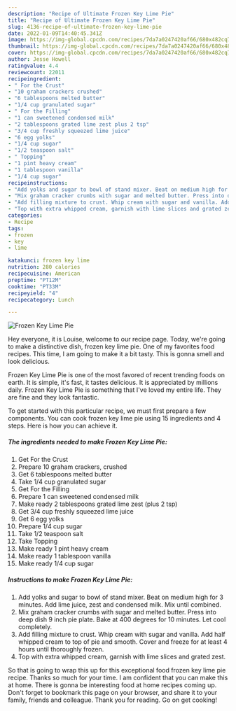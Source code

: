 ```yaml
---
description: "Recipe of Ultimate Frozen Key Lime Pie"
title: "Recipe of Ultimate Frozen Key Lime Pie"
slug: 4136-recipe-of-ultimate-frozen-key-lime-pie
date: 2022-01-09T14:40:45.341Z
image: https://img-global.cpcdn.com/recipes/7da7a0247420af66/680x482cq70/frozen-key-lime-pie-recipe-main-photo.jpg
thumbnail: https://img-global.cpcdn.com/recipes/7da7a0247420af66/680x482cq70/frozen-key-lime-pie-recipe-main-photo.jpg
cover: https://img-global.cpcdn.com/recipes/7da7a0247420af66/680x482cq70/frozen-key-lime-pie-recipe-main-photo.jpg
author: Jesse Howell
ratingvalue: 4.4
reviewcount: 22011
recipeingredient:
- " For the Crust"
- "10 graham crackers crushed"
- "6 tablespoons melted butter"
- "1/4 cup granulated sugar"
- " For the Filling"
- "1 can sweetened condensed milk"
- "2 tablespoons grated lime zest plus 2 tsp"
- "3/4 cup freshly squeezed lime juice"
- "6 egg yolks"
- "1/4 cup sugar"
- "1/2 teaspoon salt"
- " Topping"
- "1 pint heavy cream"
- "1 tablespoon vanilla"
- "1/4 cup sugar"
recipeinstructions:
- "Add yolks and sugar to bowl of stand mixer. Beat on medium high for 3 minutes. Add lime juice, zest and condensed milk. Mix until combined."
- "Mix graham cracker crumbs with sugar and melted butter. Press into deep dish 9 inch pie plate. Bake at 400 degrees for 10 minutes. Let cool completely."
- "Add filling mixture to crust. Whip cream with sugar and vanilla. Add half whipped cream to top of pie and smooth. Cover and freeze for at least 4 hours until thoroughly frozen."
- "Top with extra whipped cream, garnish with lime slices and grated zest."
categories:
- Recipe
tags:
- frozen
- key
- lime

katakunci: frozen key lime 
nutrition: 280 calories
recipecuisine: American
preptime: "PT12M"
cooktime: "PT33M"
recipeyield: "4"
recipecategory: Lunch

---
```



![Frozen Key Lime Pie](https://img-global.cpcdn.com/recipes/7da7a0247420af66/680x482cq70/frozen-key-lime-pie-recipe-main-photo.jpg)

Hey everyone, it is Louise, welcome to our recipe page. Today, we're going to make a distinctive dish, frozen key lime pie. One of my favorites food recipes. This time, I am going to make it a bit tasty. This is gonna smell and look delicious.

Frozen Key Lime Pie is one of the most favored of recent trending foods on earth. It is simple, it's fast, it tastes delicious. It is appreciated by millions daily. Frozen Key Lime Pie is something that I've loved my entire life. They are fine and they look fantastic.




To get started with this particular recipe, we must first prepare a few components. You can cook frozen key lime pie using 15 ingredients and 4 steps. Here is how you can achieve it.

<!--inarticleads1-->

##### The ingredients needed to make Frozen Key Lime Pie:

1. Get  For the Crust
1. Prepare 10 graham crackers, crushed
1. Get 6 tablespoons melted butter
1. Take 1/4 cup granulated sugar
1. Get  For the Filling
1. Prepare 1 can sweetened condensed milk
1. Make ready 2 tablespoons grated lime zest (plus 2 tsp)
1. Get 3/4 cup freshly squeezed lime juice
1. Get 6 egg yolks
1. Prepare 1/4 cup sugar
1. Take 1/2 teaspoon salt
1. Take  Topping
1. Make ready 1 pint heavy cream
1. Make ready 1 tablespoon vanilla
1. Make ready 1/4 cup sugar




<!--inarticleads2-->

##### Instructions to make Frozen Key Lime Pie:

1. Add yolks and sugar to bowl of stand mixer. Beat on medium high for 3 minutes. Add lime juice, zest and condensed milk. Mix until combined.
1. Mix graham cracker crumbs with sugar and melted butter. Press into deep dish 9 inch pie plate. Bake at 400 degrees for 10 minutes. Let cool completely.
1. Add filling mixture to crust. Whip cream with sugar and vanilla. Add half whipped cream to top of pie and smooth. Cover and freeze for at least 4 hours until thoroughly frozen.
1. Top with extra whipped cream, garnish with lime slices and grated zest.




So that is going to wrap this up for this exceptional food frozen key lime pie recipe. Thanks so much for your time. I am confident that you can make this at home. There is gonna be interesting food at home recipes coming up. Don't forget to bookmark this page on your browser, and share it to your family, friends and colleague. Thank you for reading. Go on get cooking!
